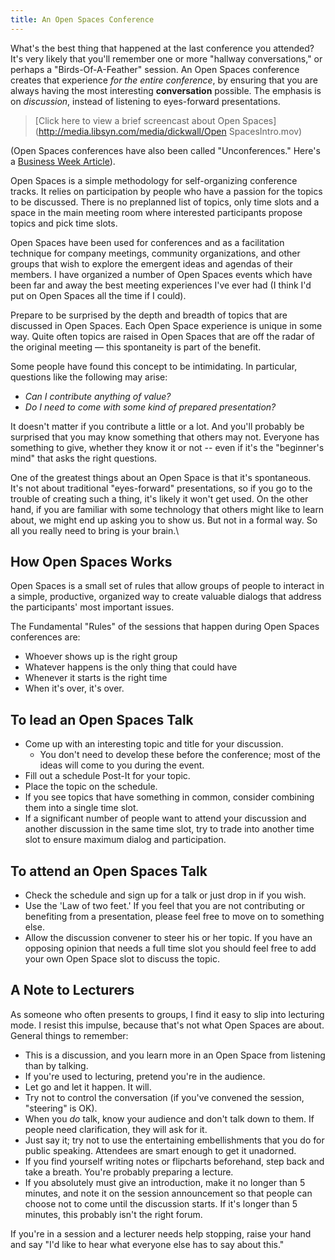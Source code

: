 ```yaml
---
title: An Open Spaces Conference
---
```


What's the best thing that happened at the last conference you attended?
It's very likely that you'll remember one or more "hallway
conversations," or perhaps a "Birds-Of-A-Feather" session. An Open Spaces
conference creates that experience *for the entire conference*, by
ensuring that you are always having the most interesting
**conversation** possible. The emphasis is on *discussion*, instead of
listening to eyes-forward presentations.

> [Click here to view a brief screencast about Open Spaces](http://media.libsyn.com/media/dickwall/Open SpacesIntro.mov)

(Open Spaces conferences have also been called "Unconferences." Here's a
[Business Week
Article](http://www.businessweek.com/magazine/content/07_20/b4034080.htm)).

Open Spaces is a simple methodology for self-organizing conference tracks.
It relies on participation by people who have a passion for the topics
to be discussed. There is no preplanned list of topics, only time slots
and a space in the main meeting room where interested participants
propose topics and pick time slots.

Open Spaces have been used for conferences and as a facilitation technique
for company meetings, community organizations, and other groups that
wish to explore the emergent ideas and agendas of their members. I have
organized a number of Open Spaces events which have been far and away the
best meeting experiences I've ever had (I think I'd put on Open Spaces
all the time if I could).

Prepare to be surprised by the depth and breadth of topics that are
discussed in Open Spaces. Each Open Space experience is unique in some way.
Quite often topics are raised in Open Spaces that are off the radar of the
original meeting — this spontaneity is part of the benefit.

Some people have found this concept to be intimidating. In particular,
questions like the following may arise:

-   *Can I contribute anything of value?*
-   *Do I need to come with some kind of prepared presentation?*

It doesn't matter if you contribute a little or a lot. And you'll
probably be surprised that you may know something that others may not.
Everyone has something to give, whether they know it or not -- even if
it's the "beginner's mind" that asks the right questions.

One of the greatest things about an Open Space is that it's spontaneous.
It's not about traditional "eyes-forward" presentations, so if you go to
the trouble of creating such a thing, it's likely it won't get used. On
the other hand, if you are familiar with some technology that others
might like to learn about, we might end up asking you to show us. But
not in a formal way. So all you really need to bring is your brain.\

How Open Spaces Works
-------------------

Open Spaces is a small set of rules that allow groups of people to
interact in a simple, productive, organized way to create valuable
dialogs that address the participants' most important issues.

The Fundamental "Rules" of the sessions that happen during Open Spaces
conferences are:

-   Whoever shows up is the right group
-   Whatever happens is the only thing that could have
-   Whenever it starts is the right time
-   When it's over, it's over.

To lead an Open Spaces Talk
---------------------------

-   Come up with an interesting topic and title for your discussion.
    -   You don't need to develop these before the conference; most of
        the ideas will come to you during the event.
-   Fill out a schedule Post-It for your topic.
-   Place the topic on the schedule.
-   If you see topics that have something in common, consider combining
    them into a single time slot.
-   If a significant number of people want to attend your discussion and
    another discussion in the same time slot, try to trade into another
    time slot to ensure maximum dialog and participation.

To attend an Open Spaces Talk
-----------------------------

-   Check the schedule and sign up for a talk or just drop in if you
    wish.
-   Use the 'Law of two feet.' If you feel that you are not contributing
    or benefiting from a presentation, please feel free to move on to
    something else.
-   Allow the discussion convener to steer his or her topic. If you have
    an opposing opinion that needs a full time slot you should feel free
    to add your own Open Space slot to discuss the topic.

A Note to Lecturers
-------------------

As someone who often presents to groups, I find it easy to slip into
lecturing mode. I resist this impulse, because that's not what
Open Spaces are about. General things to remember:

-   This is a discussion, and you learn more in an Open Space from
    listening than by talking.
-   If you're used to lecturing, pretend you're in the audience.
-   Let go and let it happen. It will.
-   Try not to control the conversation (if you've convened the session,
    "steering" is OK).
-   When you *do* talk, know your audience and don't talk down to them.
    If people need clarification, they will ask for it.
-   Just say it; try not to use the entertaining embellishments that you
    do for public speaking. Attendees are smart enough to get it
    unadorned.
-   If you find yourself writing notes or flipcharts beforehand, step
    back and take a breath. You're probably preparing a lecture.
-   If you absolutely must give an introduction, make it no longer than
    5 minutes, and note it on the session announcement so that people
    can choose not to come until the discussion starts. If it's longer
    than 5 minutes, this probably isn't the right forum.

If you're in a session and a lecturer needs help stopping, raise your
hand and say "I'd like to hear what everyone else has to say about
this."
